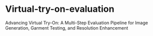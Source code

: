 # Virtual-try-on-evaluation
Advancing Virtual Try-On: A Multi-Step Evaluation Pipeline for Image Generation, Garment Testing, and Resolution Enhancement
